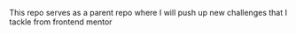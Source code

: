 This repo serves as a parent repo where I will push up new challenges that I tackle from frontend mentor